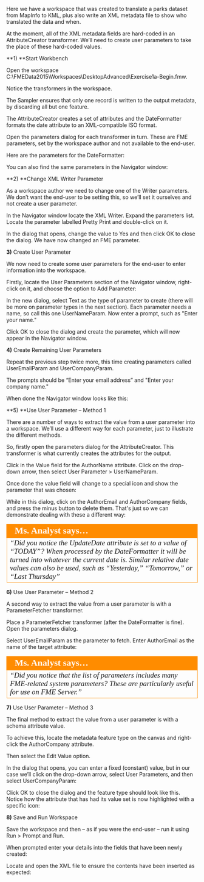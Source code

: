 
Here we have a workspace that was created to translate a parks dataset from MapInfo to KML, plus also write an XML metadata file to show who translated the data and when.

At the moment, all of the XML metadata fields are hard-coded in an AttributeCreator transformer. We’ll need to create user parameters to take the place of these hard-coded values.

**1) **Start Workbench

Open the workspace C:\FMEData2015\Workspaces\DesktopAdvanced\Exercise1a-Begin.fmw.

Notice the transformers in the workspace.

The Sampler ensures that only one record is written to the output metadata, by discarding all but one feature.

The AttributeCreator creates a set of attributes and the DateFormatter formats the date attribute to an XML-compatible ISO format.

Open the parameters dialog for each transformer in turn. These are FME parameters, set by the workspace author and not available to the end-user.

Here are the parameters for the DateFormatter:

You can also find the same parameters in the Navigator window:

**2) **Change XML Writer Parameter

As a workspace author we need to change one of the Writer parameters. We don’t want the end-user to be setting this, so we’ll set it ourselves and not create a user parameter.

In the Navigator window locate the XML Writer. Expand the parameters list. Locate the parameter labelled Pretty Print and double-click on it.

In the dialog that opens, change the value to Yes and then click OK to close the dialog. We have now changed an FME parameter.

**3)** Create User Parameter

We now need to create some user parameters for the end-user to enter information into the workspace.

Firstly, locate the User Parameters section of the Navigator window, right-click on it, and choose the option to Add Parameter:

In the new dialog, select Text as the type of parameter to create (there will be more on parameter types in the next section). Each parameter needs a name, so call this one UserNameParam. Now enter a prompt, such as "Enter your name."

Click OK to close the dialog and create the parameter, which will now appear in the Navigator window.

**4)** Create Remaining User Parameters

Repeat the previous step twice more, this time creating parameters called UserEmailParam and UserCompanyParam.

The prompts should be “Enter your email address” and "Enter your company name."

When done the Navigator window looks like this:

**5) **Use User Parameter – Method 1

There are a number of ways to extract the value from a user parameter into a workspace. We’ll use a different way for each parameter, just to illustrate the different methods.

So, firstly open the parameters dialog for the AttributeCreator. This transformer is what currently creates the attributes for the output.

Click in the Value field for the AuthorName attribute. Click on the drop-down arrow, then select User Parameter > UserNameParam.

Once done the value field will change to a special icon and show the parameter that was chosen:

While in this dialog, click on the AuthorEmail and AuthorCompany fields, and press the minus button to delete them. That's just so we can demonstrate dealing with these a different way:

<table style="border-spacing: 0px">
<tr>
<td style="vertical-align:middle;background-color:darkorange;border: 2px solid darkorange">
<i class="fa fa-quote-left fa-lg fa-pull-left fa-fw" style="color:white;padding-right: 12px;vertical-align:text-top"></i>
<span style="color:white;font-size:x-large;font-weight: bold;font-family:serif">Ms. Analyst says…</span>
</td>
</tr>

<tr>
<td style="border: 1px solid darkorange">
<span style="font-family:serif; font-style:italic; font-size:larger">
“Did you notice the UpdateDate attribute is set to a value of “TODAY”?
When processed by the DateFormatter it will be turned into whatever the
current date is.
Similar relative date values can also be used, such as “Yesterday,” “Tomorrow,” or “Last
Thursday”
</span>
</td>
</tr>
</table>

**6)** Use User Parameter – Method 2

A second way to extract the value from a user parameter is with a ParameterFetcher transformer.

Place a ParameterFetcher transformer (after the DateFormatter is fine). Open the parameters dialog.

Select UserEmailParam as the parameter to fetch. Enter AuthorEmail as the name of the target attribute:

<table style="border-spacing: 0px">
<tr>
<td style="vertical-align:middle;background-color:darkorange;border: 2px solid darkorange">
<i class="fa fa-quote-left fa-lg fa-pull-left fa-fw" style="color:white;padding-right: 12px;vertical-align:text-top"></i>
<span style="color:white;font-size:x-large;font-weight: bold;font-family:serif">Ms. Analyst says…</span>
</td>
</tr>

<tr>
<td style="border: 1px solid darkorange">
<span style="font-family:serif; font-style:italic; font-size:larger">
“Did you notice that the list of parameters includes
many FME-related system parameters?
These are particularly useful for use on FME Server.”
</span>
</td>
</tr>
</table>

**7)** Use User Parameter – Method 3

The final method to extract the value from a user parameter is with a schema attribute value.

To achieve this, locate the metadata feature type on the canvas and right-click the AuthorCompany attribute.

Then select the Edit Value option.

In the dialog that opens, you can enter a fixed (constant) value, but in our case we’ll click on the drop-down arrow, select User Parameters, and then select UserCompanyParam:

Click OK to close the dialog and the feature type should look like this. Notice how the attribute that has had its value set is now highlighted with a specific icon:

**8)** Save and Run Workspace

Save the workspace and then – as if you were the end-user – run it using Run > Prompt and Run.

When prompted enter your details into the fields that have been newly created:

Locate and open the XML file to ensure the contents have been inserted as expected:
